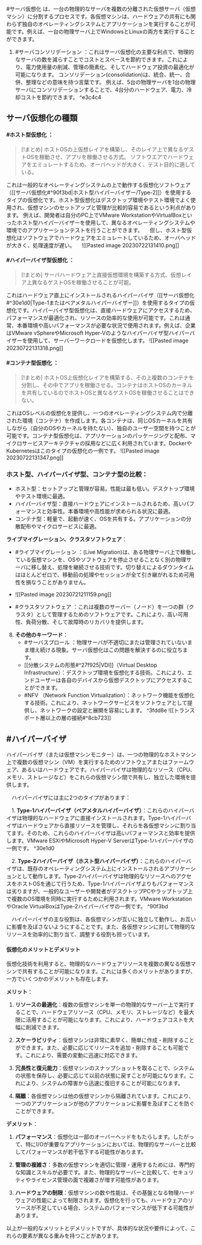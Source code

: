#サーバ仮想化 は、一台の物理的なサーバを複数の分離された仮想サーバ（仮想マシン）に分割するプロセスです。各仮想マシンは、ハードウェアの共有にも関わらず独自のオペレーティングシステムとアプリケーションを実行することが可能です。例えば、一台の物理サーバ上でWindowsとLinuxの両方を実行することができます。

1. #サーバコンソリデーション ：これはサーバ仮想化の主要な利点で、物理的なサーバの数を減らすことでコストとスペースを節約できます。これにより、電力使用量の削減、管理の簡素化、そしてハードウェア投資の最適化が可能になります。
   コンソリデーション(consolidation)は、統合、統一、合併、整理などの意味を持つ言葉です。
   例えば、5台の物理サーバを1台の物理サーバにコンソリデーションすることで、4台分のハードウェア、電力、冷却コストを節約できます。 ^e3c4c4

## サーバ仮想化の種類
#### #ホスト型仮想化 ：
   
> [!まとめ] 
> ホストOSの上仮想レイアを構築し、そのレイア上で異なるゲストOSを稼動させ、アプリを稼働させる方式。
> ソフトウエアでハードウェアをエミュレートするため、オーバヘッドが大きく、テスト目的に適している。

   これは一般的なオペレーティングシステムの上で動作する仮想化ソフトウェア（[[サーバ仮想化#^90f3bd|ホスト型ハイパーバイザー/Type-2]]）を使用するタイプの仮想化です。ホスト型仮想化はデスクトップ環境やテスト環境でよく使用され、仮想マシンのセットアップと管理が比較的容易であるという利点があります。
   例えば、開発者は自分のPC上でVMware WorkstationやVirtualBoxといったホスト型ハイパーバイザーを使用して、異なるオペレーティングシステムや環境でのアプリケーションテストを行うことができます。
　但し、ホスト型仮想化はソフトウェアでハードウェアをエミュレートしているため、オーバヘッドが大きく、処理速度が遅い。
　![[Pasted image 20230722131410.png]]

#### #ハイパーバイザ型仮想化 ：
   
> [!まとめ] 
> サーバハードウェア上直接仮想環境を構築する方式、仮想レイア上異なるゲストOSを稼働させることが可能。


   これはハードウェア直上にインストールされるハイパーバイザ（[[サーバ仮想化#^30e1d0|Type-1またはベアメタルハイパーバイザー]]）を使用するタイプの仮想化です。ハイパーバイザ型仮想化は、直接ハードウェアにアクセスするため、パフォーマンスが最適化され、リソースの効率的な使用が可能です。これは通常、本番環境や高いパフォーマンスが必要な状況で使用されます。例えば、企業はVMware vSphereやMicrosoft Hyper-Vのようなハイパーバイザ型ハイパーバイザーを使用して、サーバーワークロードを仮想化します。
   ![[Pasted image 20230722131318.png]]
　


#### #コンテナ型仮想化 ：
   
   
> [!まとめ] 
> ホストOS上仮想化レイアを構築する、その上複数のコンテナを分割し、その中でアプリを稼働させる。コンテナはホストOSのカーネルを共有しているのでホストOSと異なるゲストOSを稼働させることはできない。

   これはOSレベルの仮想化を提供し、一つのオペレーティングシステム内で分離された環境（コンテナ）を作成します。各コンテナは、同じOSカーネルを共有しながら（自分のOSやカーネルを持たない）、独自のユーザー空間を持つことが可能です。コンテナ型仮想化は、アプリケーションのパッケージングと配布、マイクロサービスアーキテクチャの採用などに広く利用されています。DockerやKubernetesはこのタイプの仮想化の一例です。
   ![[Pasted image 20230722131347.png]]

### ホスト型、ハイパーバイザ型、コンテナ型の比較：
   - ホスト型：セットアップと管理が容易。性能は最も低い。デスクトップ環境やテスト環境に最適。
   - ハイパーバイザ型：直接ハードウェアにインストールされるため、高いパフォーマンスと効率性。本番環境や高性能が求められる状況に最適。
   - コンテナ型：軽量で、起動が速く、OSを共有する。アプリケーションの分散配布やマイクロサービスに最適。

**ライブマイグレーション、クラスタソフトウェア**：
   - #ライブマイグレーション ：(Live Migration)は、ある物理サーバ上で稼働している仮想マシンを、OSやソフトウェアを停止させることなく別の物理サーバに移し替え、処理を継続させる技術です。切り替えによるダウンタイムはほとんどゼロで、移動前の処理やセッションが全て引き継がれるため可用性を損なうことがありません。
   - ![[Pasted image 20230721211159.png]]
   
   - #クラスタソフトウェア ：これは複数のサーバー（ノード）を一つの群（クラスタ）として管理するためのソフトウェアです。これにより、高い可用性、負荷分散、そして故障時のリカバリを提供します。

8. **その他のキーワード**：
   - #サーバスプロール ：物理サーバが不適切にまたは管理されていないまま増え続ける現象。サーバ仮想化はこの問題を解決するのに役立ちます。
   - [[分散システムの形態#^27f925|VDI]]（Virtual Desktop Infrastructure）：デスクトップ環境を仮想化する技術。これにより、エンドユーザーは各自のデバイスから仮想デスクトップにアクセスすることができます。
   - #NFV （Network Function Virtualization）：ネットワーク機能を仮想化する技術。これにより、ネットワークサービスをソフトウェアとして提供し、ネットワークの設定と展開を容易にします。 ^3fdd8e
     ![[トランスポート層以上の層の接続#^8cb723]]

## #ハイパーバイザ

ハイパーバイザ（または仮想マシンモニター）は、一つの物理的なホストマシン上で複数の仮想マシン（VM）を実行するためのソフトウェアまたはファームウェア、あるいはハードウェアです。ハイパーバイザは物理的なリソース（CPU、メモリ、ストレージなど）をこれらの仮想マシン間で共有し、独立した環境を提供します。

　ハイパーバイザには主に2つのタイプがあります：

　1. **Type-1ハイパーバイザ（ベアメタルハイパーバイザ）**：これらのハイパーバイザは物理的なハードウェアに直接インストールされます。Type-1ハイパーバイザはハードウェアから直接リソースを管理し、それらを各仮想マシンに割り当てます。そのため、これらのハイパーバイザは高いパフォーマンスと効率を提供します。VMware ESXiやMicrosoft Hyper-V ServerはType-1ハイパーバイザの一例です。 ^30e1d0

　2. **Type-2ハイパーバイザ（ホスト型ハイパーバイザ）**：これらのハイパーバイザは、既存のオペレーティングシステム上にインストールされるアプリケーションとして動作します。Type-2ハイパーバイザは物理的なリソースへのアクセスをホストOSを通じて行うため、Type-1ハイパーバイザよりもパフォーマンスは劣りますが、一般的なユーザーや開発者がデスクトップPCやラップトップ上で複数のOS環境を同時に実行するために利用されます。VMware WorkstationやOracle VirtualBoxはType-2ハイパーバイザの一例です。 ^90f3bd

　ハイパーバイザの主な役割は、各仮想マシンが互いに独立して動作し、お互いに影響を及ぼさないようにすることです。また、各仮想マシンに対して物理的なリソースを効率的に割り当て、調整する役割も担っています。

#### 仮想化のメリットとデメリット
仮想化技術を利用すると、物理的なハードウェアリソースを複数の異なる仮想マシンで共有することが可能になります。これには多くのメリットがありますが、一方でいくつかのデメリットも存在します。

**メリット**：

1. **リソースの最適化**：複数の仮想マシンを単一の物理的なサーバー上で実行することで、ハードウェアリソース（CPU、メモリ、ストレージなど）を最大限に活用することが可能になります。これにより、ハードウェアコストを大幅に削減できます。

2. **スケーラビリティ**：仮想マシンは非常に素早く、簡単に作成・削除することができます。また、必要に応じてリソースを追加・削除することも可能です。これにより、需要の変動に迅速に対応できます。

3. **冗長性と復元能力**：仮想マシンのスナップショットを取ることで、システムの状態を保存し、必要に応じて以前の状態に戻すことが可能になります。これにより、システムの障害から迅速に復旧することが可能になります。

4. **隔離**：各仮想マシンは他の仮想マシンから隔離されています。これにより、一つのアプリケーションが他のアプリケーションに影響を及ぼすことを防ぐことができます。

**デメリット**：

1. **パフォーマンス**：仮想化は一部のオーバーヘッドをもたらします。したがって、特にI/Oが重要なアプリケーションにおいては、物理的なサーバーと比較してパフォーマンスが若干低下する可能性があります。

2. **管理の複雑さ**：多数の仮想マシンを適切に管理・運用するためには、専門的な知識とスキルが必要です。また、物理的なサーバーと比較して、セキュリティやライセンス管理の面で複雑さが増す可能性があります。

3. **ハードウェアの制限**：仮想マシンの数や性能は、その基盤となる物理ハードウェアの性能によって制限されます。仮想化を行っても、ハードウェアのリソースが不足している場合、システムのパフォーマンスが低下する可能性があります。

以上が一般的なメリットとデメリットですが、具体的な状況や要件によって、これらの要素が異なる重みを持つことがあります。


